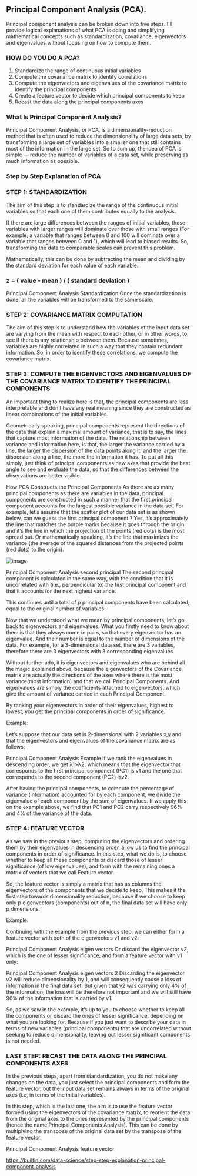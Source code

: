## Principal Component Analysis (PCA). 

Principal component analysis can be broken down into five steps. I'll provide logical explanations of what PCA is doing and simplifying mathematical concepts such as standardization, covariance, eigenvectors and eigenvalues without focusing on how to compute them.

### HOW DO YOU DO A PCA?
1. Standardize the range of continuous initial variables
2. Compute the covariance matrix to identify correlations
3. Compute the eigenvectors and eigenvalues of the covariance matrix to identify the principal components
4. Create a feature vector to decide which principal components to keep
5. Recast the data along the principal components axes


### What Is Principal Component Analysis?
Principal Component Analysis, or PCA, is a dimensionality-reduction method that is often used to reduce the dimensionality of large data sets, by transforming a large set of variables into a smaller one that still contains most of the information in the large set.
So to sum up, the idea of PCA is simple — reduce the number of variables of a data set, while preserving as much information as possible.

### Step by Step Explanation of PCA
### STEP 1: STANDARDIZATION
The aim of this step is to standardize the range of the continuous initial variables so that each one of them contributes equally to the analysis.

If there are large differences between the ranges of initial variables, those variables with larger ranges will dominate over those with small ranges (For example, a variable that ranges between 0 and 100 will dominate over a variable that ranges between 0 and 1), which will lead to biased results. So, transforming the data to comparable scales can prevent this problem.

Mathematically, this can be done by subtracting the mean and dividing by the standard deviation for each value of each variable.

### z = ( value - mean ) / ( standard deviation )
 
Principal Component Analysis Standardization
Once the standardization is done, all the variables will be transformed to the same scale.

 
### STEP 2: COVARIANCE MATRIX COMPUTATION
The aim of this step is to understand how the variables of the input data set are varying from the mean with respect to each other, or in other words, to see if there is any relationship between them. Because sometimes, variables are highly correlated in such a way that they contain redundant information. So, in order to identify these correlations, we compute the covariance matrix.
 
### STEP 3: COMPUTE THE EIGENVECTORS AND EIGENVALUES OF THE COVARIANCE MATRIX TO IDENTIFY THE PRINCIPAL COMPONENTS
An important thing to realize here is that, the principal components are less interpretable and don’t have any real meaning since they are constructed as linear combinations of the initial variables.

Geometrically speaking, principal components represent the directions of the data that explain a maximal amount of variance, that is to say, the lines that capture most information of the data. The relationship between variance and information here, is that, the larger the variance carried by a line, the larger the dispersion of the data points along it, and the larger the dispersion along a line, the more the information it has. To put all this simply, just think of principal components as new axes that provide the best angle to see and evaluate the data, so that the differences between the observations are better visible.


How PCA Constructs the Principal Components
As there are as many principal components as there are variables in the data, principal components are constructed in such a manner that the first principal component accounts for the largest possible variance in the data set. For example, let’s assume that the scatter plot of our data set is as shown below, can we guess the first principal component ? Yes, it’s approximately the line that matches the purple marks because it goes through the origin and it’s the line in which the projection of the points (red dots) is the most spread out. Or mathematically speaking, it’s the line that maximizes the variance (the average of the squared distances from the projected points (red dots) to the origin).

![image](https://user-images.githubusercontent.com/96376738/157110465-99e40e6e-1d32-47a3-a352-c3363d6fb469.png)


Principal Component Analysis second principal
The second principal component is calculated in the same way, with the condition that it is uncorrelated with (i.e., perpendicular to) the first principal component and that it accounts for the next highest variance.

This continues until a total of p principal components have been calculated, equal to the original number of variables.

Now that we understood what we mean by principal components, let’s go back to eigenvectors and eigenvalues. What you firstly need to know about them is that they always come in pairs, so that every eigenvector has an eigenvalue. And their number is equal to the number of dimensions of the data. For example, for a 3-dimensional data set, there are 3 variables, therefore there are 3 eigenvectors with 3 corresponding eigenvalues.

Without further ado, it is eigenvectors and eigenvalues who are behind all the magic explained above, because the eigenvectors of the Covariance matrix are actually the directions of the axes where there is the most variance(most information) and that we call Principal Components. And eigenvalues are simply the coefficients attached to eigenvectors, which give the amount of variance carried in each Principal Component.

By ranking your eigenvectors in order of their eigenvalues, highest to lowest, you get the principal components in order of significance.

Example:

Let’s suppose that our data set is 2-dimensional with 2 variables x,y and that the eigenvectors and eigenvalues of the covariance matrix are as follows:

Principal Component Analysis Example
If we rank the eigenvalues in descending order, we get λ1>λ2, which means that the eigenvector that corresponds to the first principal component (PC1) is v1 and the one that corresponds to the second component (PC2) isv2.

After having the principal components, to compute the percentage of variance (information) accounted for by each component, we divide the eigenvalue of each component by the sum of eigenvalues. If we apply this on the example above, we find that PC1 and PC2 carry respectively 96% and 4% of the variance of the data.

### STEP 4: FEATURE VECTOR
As we saw in the previous step, computing the eigenvectors and ordering them by their eigenvalues in descending order, allow us to find the principal components in order of significance. In this step, what we do is, to choose whether to keep all these components or discard those of lesser significance (of low eigenvalues), and form with the remaining ones a matrix of vectors that we call Feature vector.

So, the feature vector is simply a matrix that has as columns the eigenvectors of the components that we decide to keep. This makes it the first step towards dimensionality reduction, because if we choose to keep only p eigenvectors (components) out of n, the final data set will have only p dimensions.

Example:

Continuing with the example from the previous step, we can either form a feature vector with both of the eigenvectors v1 and v2:

Principal Component Analysis eigen vectors
Or discard the eigenvector v2, which is the one of lesser significance, and form a feature vector with v1 only:

Principal Component Analysis eigen vectors 2
Discarding the eigenvector v2 will reduce dimensionality by 1, and will consequently cause a loss of information in the final data set. But given that v2 was carrying only 4% of the information, the loss will be therefore not important and we will still have 96% of the information that is carried by v1.

So, as we saw in the example, it’s up to you to choose whether to keep all the components or discard the ones of lesser significance, depending on what you are looking for. Because if you just want to describe your data in terms of new variables (principal components) that are uncorrelated without seeking to reduce dimensionality, leaving out lesser significant components is not needed.

 

### LAST STEP: RECAST THE DATA ALONG THE PRINCIPAL COMPONENTS AXES
In the previous steps, apart from standardization, you do not make any changes on the data, you just select the principal components and form the feature vector, but the input data set remains always in terms of the original axes (i.e, in terms of the initial variables).

In this step, which is the last one, the aim is to use the feature vector formed using the eigenvectors of the covariance matrix, to reorient the data from the original axes to the ones represented by the principal components (hence the name Principal Components Analysis). This can be done by multiplying the transpose of the original data set by the transpose of the feature vector.

Principal Component Analysis feature vector

https://builtin.com/data-science/step-step-explanation-principal-component-analysis
